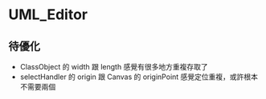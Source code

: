 # UML_Editor

## 待優化
- ClassObject 的 width 跟 length 感覺有很多地方重複存取了
- selectHandler 的 origin 跟 Canvas 的 originPoint 感覺定位重複，或許根本不需要兩個